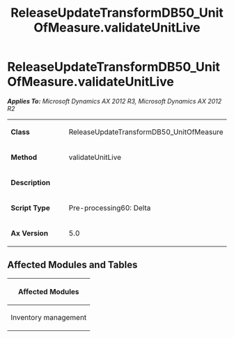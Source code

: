﻿---
title: ReleaseUpdateTransformDB50_UnitOfMeasure.validateUnitLive
TOCTitle: ReleaseUpdateTransformDB50_UnitOfMeasure.validateUnitLive
ms:assetid: a6ad1ed3-9227-8661-cb5b-6a3c26ed7f0d
ms:mtpsurl: https://msdn.microsoft.com/en-us/library/JJ736864(v=AX.60)
ms:contentKeyID: 49710295
ms.date: 05/18/2015
mtps_version: v=AX.60
---

# ReleaseUpdateTransformDB50\_UnitOfMeasure.validateUnitLive 


_**Applies To:** Microsoft Dynamics AX 2012 R3, Microsoft Dynamics AX 2012 R2_

<table>
<colgroup>
<col style="width: 50%" />
<col style="width: 50%" />
</colgroup>
<tbody>
<tr class="odd">
<td><p><strong>Class</strong></p></td>
<td><p>ReleaseUpdateTransformDB50_UnitOfMeasure</p></td>
</tr>
<tr class="even">
<td><p><strong>Method</strong></p></td>
<td><p>validateUnitLive</p></td>
</tr>
<tr class="odd">
<td><p><strong>Description</strong></p></td>
<td><p></p></td>
</tr>
<tr class="even">
<td><p><strong>Script Type</strong></p></td>
<td><p>Pre-processing60: Delta</p></td>
</tr>
<tr class="odd">
<td><p><strong>Ax Version</strong></p></td>
<td><p>5.0</p></td>
</tr>
</tbody>
</table>


## Affected Modules and Tables

<table>
<colgroup>
<col style="width: 100%" />
</colgroup>
<thead>
<tr class="header">
<th><p>Affected Modules</p></th>
</tr>
</thead>
<tbody>
<tr class="odd">
<td><p>Inventory management</p></td>
</tr>
</tbody>
</table>

  



